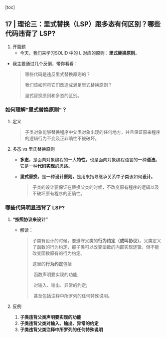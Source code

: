 [toc]

## 17 | 理论三：里式替换（LSP）跟多态有何区别？哪些代码违背了 LSP?

1. 开篇题
	- 今天，我们来学习SOLID 中的 L 对应的原则：**里式替换原则**。

-   我主要通过几个反倒，带你看看：

    >   哪些代码是违反里式替换原则的？
    >
    >   我们该如何将它们改造成满足里式替换原则？
    >
    >   里式替换原则和多态的区别。

### 如何理解“里式替换原则”？

1. 定义

    >   子类对象能够替换程序中父类对象出现的任何地方，并且保证原来程序的逻辑行为不变及正非确性不被破坏。

2. 多态 vs 里氏替换原则

    -   **多态**，是面向对象编程的一大**特性**，也是面向对象编程语言的一种**语法**。它是一种**代码实现**的思路。

    -   **里式替换**，是一种**设计原则**，是用来指导继承关系中子类该如何**设计**。

    	> 子类的设计要保证在替换父类的时候，不改变原有程序的逻辑以及不破坏原有程序的正确性。

### 哪些代码明显违背了 LSP?

1. **“按照协议来设计”**

    - 解读：

        >   子类有设计的时候，要遵守父类的**行为约定（或叫协议）**。父类定义了函数的行为约定，那子类可以改变函数的内部实现逻辑，但不能改变函数原有的行为约定。
        >
        >   
        >
        >   这里的**行为约定**包括
        >
        >   ​		函数声明要实现的功能; 
        >
        >   ​		对输入、输出、异常的约定;
        >
        >   ​		甚至包括注释中所罗列的任何特殊说明。
    
2. 反例

    1.  **子类违背父类声明要实现的功能**
    2.  **子类违背父类对输入、输出、异常的约定**
    3.  **子类违背父类注释中所罗列的任何特殊说明**

    



